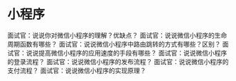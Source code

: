 # 小程序

面试官：说说你对微信小程序的理解？优缺点？
面试官：说说微信小程序的生命周期函数有哪些？
面试官：说说微信小程序中路由跳转的方式有哪些？区别？
面试官：说说提高微信小程序的应用速度的手段有哪些？
面试官：说说微信小程序的登录流程？
面试官：说说微信小程序的发布流程？
面试官：说说微信小程序的支付流程？
面试官：说说微信小程序的实现原理？
